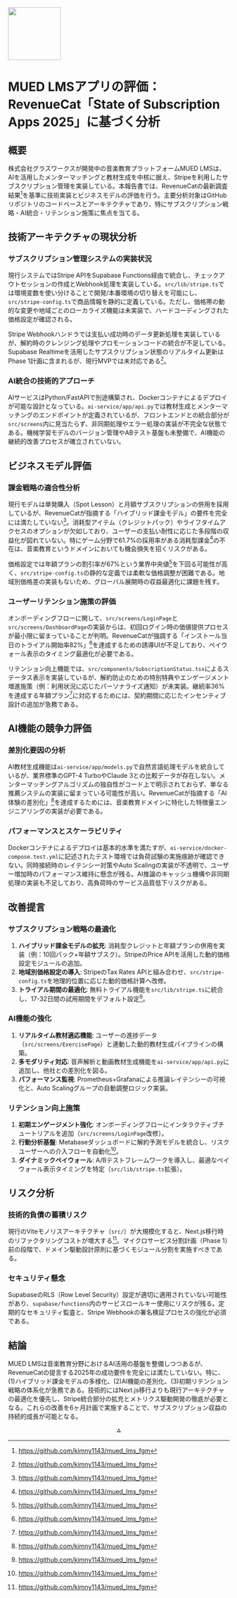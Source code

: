 <img src="https://r2cdn.perplexity.ai/pplx-full-logo-primary-dark%402x.png" class="logo" width="120"/>

# MUED LMSアプリの評価：RevenueCat「State of Subscription Apps 2025」に基づく分析

## 概要

株式会社グラスワークスが開発中の音楽教育プラットフォームMUED LMSは、AIを活用したメンターマッチングと教材生成を中核に据え、Stripeを利用したサブスクリプション管理を実装している。本報告書では、RevenueCatの最新調査結果[^1]を基準に技術実装とビジネスモデルの評価を行う。主要分析対象はGitHubリポジトリのコードベースとアーキテクチャであり、特にサブスクリプション戦略・AI統合・リテンション施策に焦点を当てる。

## 技術アーキテクチャの現状分析

### サブスクリプション管理システムの実装状況

現行システムではStripe APIをSupabase Functions経由で統合し、チェックアウトセッションの作成とWebhook処理を実装している。`src/lib/stripe.ts`では環境変数を使い分けることで開発/本番環境の切り替えを可能にし、`src/stripe-config.ts`で商品情報を静的に定義している。ただし、価格帯の動的な変更や地域ごとのローカライズ機能は未実装で、ハードコーディングされた価格設定が確認される。

Stripe Webhookハンドラでは支払い成功時のデータ更新処理を実装しているが、解約時のクレンジング処理やプロモーションコードの統合が不足している。Supabase Realtimeを活用したサブスクリプション状態のリアルタイム更新はPhase 1計画に含まれるが、現行MVPでは未対応である[^1]。

### AI統合の技術的アプローチ

AIサービスはPython/FastAPIで別途構築され、Dockerコンテナによるデプロイが可能な設計となっている。`ai-service/app/api.py`では教材生成とメンターマッチングのエンドポイントが定義されているが、フロントエンドとの統合部分が`src/screens`内に見当たらず、非同期処理やエラー処理の実装が不完全な状態である。機械学習モデルのバージョン管理やABテスト基盤も未整備で、AI機能の継続的改善プロセスが確立されていない。

## ビジネスモデル評価

### 課金戦略の適合性分析

現行モデルは単発購入（Spot Lesson）と月額サブスクリプションの併用を採用しているが、RevenueCatが指摘する「ハイブリッド課金モデル」の要件を完全には満たしていない[^1]。消耗型アイテム（クレジットパック）やライフタイムアクセスのオプションが欠如しており、ユーザーの支払い耐性に応じた多段階の収益化が図れていない。特にゲーム分野で61.7%の採用率がある消耗型課金[^1]の不在は、音楽教育というドメインにおいても機会損失を招くリスクがある。

価格設定では年額プランの割引率が67%という業界中央値[^1]を下回る可能性が高く、`src/stripe-config.ts`の静的な定義では柔軟な価格調整が困難である。地域別価格差の実装もないため、グローバル展開時の収益最適化に課題を残す。

### ユーザーリテンション施策の評価

オンボーディングフローに関して、`src/screens/LoginPage`と`src/screens/DashboardPage`の実装からは、初回ログイン時の価値提供プロセスが最小限に留まっていることが判明。RevenueCatが強調する「インストール当日のトライアル開始率82%」[^1]を達成するための誘導UIが不足しており、ペイウォール表示のタイミング最適化が必要である。

リテンション向上機能では、`src/components/SubscriptionStatus.tsx`によるステータス表示を実装しているが、解約防止のための特別特典やエンゲージメント増進施策（例：利用状況に応じたパーソナライズ通知）が未実装。継続率36%を達成する年額プラン[^1]に対応するためには、契約期間に応じたインセンティブ設計の追加が急務である。

## AI機能の競争力評価

### 差別化要因の分析

AI教材生成機能は`ai-service/app/models.py`で自然言語処理モデルを統合しているが、業界標準のGPT-4 TurboやClaude 3との比較データが存在しない。メンターマッチングアルゴリズムの独自性がコード上で明示されておらず、単なる推薦システムの実装に留まっている可能性が高い。RevenueCatが指摘する「AI体験の差別化」[^1]を達成するためには、音楽教育ドメインに特化した特徴量エンジニアリングの実装が必要である。

### パフォーマンスとスケーラビリティ

Dockerコンテナによるデプロイは基本的水準を満たすが、`ai-service/docker-compose.test.yml`に記述されたテスト環境では負荷試験の実施痕跡が確認できない。同時接続時のレイテンシー対策やAuto Scalingの実装が不透明で、ユーザー増加時のパフォーマンス維持に懸念が残る。AI推論のキャッシュ機構や非同期処理の実装も不足しており、高負荷時のサービス品質低下リスクがある。

## 改善提言

### サブスクリプション戦略の最適化

1. **ハイブリッド課金モデルの拡充**: 消耗型クレジットと年額プランの併用を実装（例：10回パック+年額サブスク）。StripeのPrice APIを活用した動的価格設定モジュールの追加。
2. **地域別価格設定の導入**: StripeのTax Rates APIと組み合わせ、`src/stripe-config.ts`を地理的位置に応じた動的価格計算へ改修。
3. **トライアル期間の最適化**: 無料トライアル機能を`src/lib/stripe.ts`に統合し、17-32日間の試用期間をデフォルト設定[^1]。

### AI機能の強化

1. **リアルタイム教材適応機能**: ユーザーの進捗データ（`src/screens/ExercisePage`）と連動した動的教材生成パイプラインの構築。
2. **多モダリティ対応**: 音声解析と動画教材生成機能を`ai-service/app/api.py`に追加し、他社との差別化を図る。
3. **パフォーマンス監視**: Prometheus+Grafanaによる推論レイテンシーの可視化と、Auto Scalingグループの自動調整ロジック実装。

### リテンション向上施策

1. **初期エンゲージメント強化**: オンボーディングフローにインタラクティブチュートリアルを追加（`src/screens/LoginPage`改修）。
2. **行動分析基盤**: Metabaseダッシュボードに解約予測モデルを統合し、リスクユーザーへの介入フローを自動化[^1]。
3. **ダイナミックペイウォール**: A/Bテストフレームワークを導入し、最適なペイウォール表示タイミングを特定（`src/lib/stripe.ts`拡張）。

## リスク分析

### 技術的負債の蓄積リスク

現行のViteモノリスアーキテクチャ（`src/`）が大規模化すると、Next.js移行時のリファクタリングコストが増大する[^1]。マイクロサービス分割計画（Phase 1）前の段階で、ドメイン駆動設計原則に基づくモジュール分割を実施すべきである。

### セキュリティ懸念

SupabaseのRLS（Row Level Security）設定が適切に適用されていない可能性があり、`supabase/functions`内のサービスロールキー使用にリスクが残る。定期的なセキュリティ監査と、Stripe Webhookの署名検証プロセスの強化が必須である。

## 結論

MUED LMSは音楽教育分野におけるAI活用の基盤を整備しつつあるが、RevenueCatの提言する2025年の成功要件を完全には満たしていない。特に、(1)ハイブリッド課金モデルの多様化、(2)AI機能の差別化、(3)初期リテンション戦略の体系化が急務である。技術的にはNext.js移行よりも現行アーキテクチャの最適化を優先し、Stripe統合部分の拡充とメトリクス駆動開発の徹底が必要となる。これらの改善を6ヶ月計画で実施することで、サブスクリプション収益の持続的成長が可能となる。

<div style="text-align: center">⁂</div>

[^1]: https://github.com/kimny1143/mued_lms_fgm

